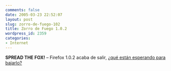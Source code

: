 ```yaml
---
comments: false
date: 2005-03-23 22:52:07
layout: post
slug: zorro-de-fuego-102
title: Zorro de Fuego 1.0.2
wordpress_id: 2359
categories:
- Internet
---
```


**SPREAD THE FOX!** – Firefox 1.0.2 acaba de salir, [¿qué están esperando para bajarlo?](http://www.mozilla.org/)




 
